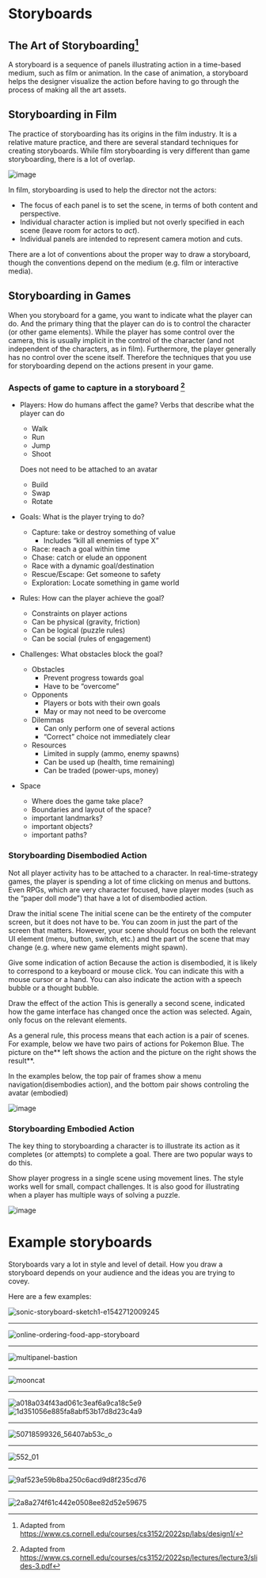 # Storyboards

## The Art of Storyboarding[^1]

A storyboard is a sequence of panels illustrating action in a time-based medium, such as film or animation. In the case of animation, a storyboard helps the designer visualize the action before having to go through the process of making all the art assets.

## Storyboarding in Film

The practice of storyboarding has its origins in the film industry. It is a relative mature practice, and there are several standard techniques for creating storyboards. While film storyboarding is very different than game storyboarding, there is a lot of overlap.

![image](https://github.com/kenpower/kenpower.com/assets/105429/b3f396bd-a1d6-454b-9bbd-ad0a0c14ef9c)

In film, storyboarding is used to help the director not the actors:

- The focus of each panel is to set the scene, in terms of both content and perspective.
- Individual character action is implied but not overly specified in each scene (leave room for actors to _act_).
- Individual panels are intended to represent camera motion and cuts.

There are a lot of conventions about the proper way to draw a storyboard, though the conventions depend on the medium (e.g. film or interactive media).

## Storyboarding in Games

When you storyboard for a game, you want to indicate what the player can do. And the primary thing that the player can do is to control the character (or other game elements). While the player has some control over the camera, this is usually implicit in the control of the character (and not independent of the characters, as in film). Furthermore, the player generally has no control over the scene itself. Therefore the techniques that you use for storyboarding depend on the actions present in your game.

### Aspects of game to capture in a storyboard [^2]

- Players: How do humans affect the game?
  Verbs that describe what the player can do

  - Walk
  - Run
  - Jump
  - Shoot

  Does not need to be attached to an avatar

  - Build
  - Swap
  - Rotate

- Goals: What is the player trying to do?
  - Capture: take or destroy something of value
    - Includes “kill all enemies of type X”
  - Race: reach a goal within time
  - Chase: catch or elude an opponent
  - Race with a dynamic goal/destination
  - Rescue/Escape: Get someone to safety
  - Exploration: Locate something in game world
- Rules: How can the player achieve the goal?
  - Constraints on player actions
  - Can be physical (gravity, friction)
  - Can be logical (puzzle rules)
  - Can be social (rules of engagement)
- Challenges: What obstacles block the goal?

  - Obstacles
    - Prevent progress towards goal
    - Have to be “overcome”
  - Opponents
    - Players or bots with their own goals
    - May or may not need to be overcome
  - Dilemmas
    - Can only perform one of several actions
    - “Correct” choice not immediately clear
  - Resources
    - Limited in supply (ammo, enemy spawns)
    - Can be used up (health, time remaining)
    - Can be traded (power-ups, money)

- Space
  - Where does the game take place?
  - Boundaries and layout of the space?
  - important landmarks?
  - important objects?
  - important paths?

### Storyboarding Disembodied Action

Not all player activity has to be attached to a character. In real-time-strategy games, the player is spending a lot of time clicking on menus and buttons. Even RPGs, which are very character focused, have player modes (such as the “paper doll mode”) that have a lot of disembodied action.

Draw the initial scene
The initial scene can be the entirety of the computer screen, but it does not have to be. You can zoom in just the part of the screen that matters. However, your scene should focus on both the relevant UI element (menu, button, switch, etc.) and the part of the scene that may change (e.g. where new game elements might spawn).

Give some indication of action
Because the action is disembodied, it is likely to correspond to a keyboard or mouse click. You can indicate this with a mouse cursor or a hand. You can also indicate the action with a speech bubble or a thought bubble.

Draw the effect of the action
This is generally a second scene, indicated how the game interface has changed once the action was selected. Again, only focus on the relevant elements.

As a general rule, this process means that each action is a pair of scenes. For example, below we have two pairs of actions for Pokemon Blue. The picture on the** left shows the action and the picture on the right shows the result**.

In the examples below, the top pair of frames show a menu navigation(disembodies action), and the bottom pair shows controling the avatar (embodied)

![image](https://github.com/KenPowerClassroom/InteractionDesign/assets/105429/b9e3427d-650a-4f8c-b30d-963fb295fcfb)

### Storyboarding Embodied Action

The key thing to storyboarding a character is to illustrate its action as it completes (or attempts) to complete a goal. There are two popular ways to do this.

Show player progress in a single scene using movement lines. The style works well for small, compact challenges. It is also good for illustrating when a player has multiple ways of solving a puzzle.

![image](https://github.com/KenPowerClassroom/InteractionDesign/assets/105429/e47ec006-757d-4be1-993b-db751834cd5f)

# Example storyboards

Storyboards vary a lot in style and level of detail. How you draw a storyboard depends on your audience and the ideas you are trying to covey.

Here are a few examples:

![sonic-storyboard-sketch1-e1542712009245](https://github.com/KenPowerClassroom/InteractionDesign/assets/105429/c0855635-3fb1-4762-8340-07d5c6d0d502)

---

![online-ordering-food-app-storyboard](https://github.com/KenPowerClassroom/InteractionDesign/assets/105429/b1831917-f68e-47f2-9578-779140d1f8f5)

---

![multipanel-bastion](https://github.com/KenPowerClassroom/InteractionDesign/assets/105429/f47c021a-3b06-4d62-8626-7a592c98d455)

---

![mooncat](https://github.com/KenPowerClassroom/InteractionDesign/assets/105429/1935db42-49ef-415b-be71-16e592cc04a1)

---

![a018a034f43ad061c3eaf6a9ca18c5e9](https://github.com/KenPowerClassroom/InteractionDesign/assets/105429/42feaac8-ae6e-4e1b-aa33-2d3870c4c430)
![1d351056e885fa8abf53b17d8d23c4a9](https://github.com/KenPowerClassroom/InteractionDesign/assets/105429/9a61d7d0-bd72-4ca6-b553-a180c01095ee)

---

![50718599326_56407ab53c_o](https://github.com/KenPowerClassroom/InteractionDesign/assets/105429/f205d614-3fa5-4ca6-b21e-e8877fbb09c9)

---

![552_01](https://github.com/KenPowerClassroom/InteractionDesign/assets/105429/9c64950d-5f10-463c-937e-3929eefc71b5)

---

![9af523e59b8ba250c6acd9d8f235cd76](https://github.com/KenPowerClassroom/InteractionDesign/assets/105429/d78de6a6-4a2f-4a55-b9cc-3e2e99795bd9)

---

![2a8a274f61c442e0508ee82d52e59675](https://github.com/KenPowerClassroom/InteractionDesign/assets/105429/d7a05bbe-6e66-4109-b27b-3eb0e321c9f5)



[^1]: Adapted from https://www.cs.cornell.edu/courses/cs3152/2022sp/labs/design1/
[^2]: Adapted from https://www.cs.cornell.edu/courses/cs3152/2022sp/lectures/lecture3/slides-3.pdf

